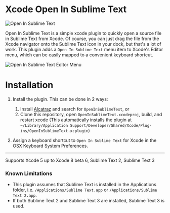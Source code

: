 Xcode Open In Sublime Text
==============================

![Open In Sublime Text](https://raw.githubusercontent.com/ryanmeisters/Xcode-Plugin-Open-Sublime-Text/master/Misc/OpenInSublimeText.gif)

Open In Sublime Text is a simple xcode plugin to quickly open a source file in Sublime Text from Xcode. Of course, you can just drag the file from the Xcode navigator onto the Sublime Text icon in your dock, but that's a lot of work. This plugin adds a `Open In Sublime Text` menu item to Xcode's Editor menu, which can be easily mapped to a convenient keyboard shortcut. 

![Open In Sublime Text Editor Menu](https://raw.githubusercontent.com/ryanmeisters/Xcode-Plugin-Open-Sublime-Text/master/Misc/OpenInSublimeTextMenu.png)


# Installation
1. Install the plugin. This can be done in 2 ways:

    1. Install [Alcatraz](http://alcatraz.io) and search for `OpenInSublimeText`, or
    2. Clone this repository, open `OpenInSublimeText.xcodeproj`, build, and restart xcode (This automatically installs the plugin at `~/Library/Application Support/Developer/Shared/Xcode/Plug-ins/OpenInSublimeText.xcplugin`)
2. Assign a keyboard shortcut to `Open In Sublime Text` for Xcode in the OSX Keyboard System Preferences. 

-----
Supports Xcode 5 up to Xcode 8 beta 6, Sublime Text 2, Sublime Text 3

### Known Limitations
- This plugin assumes that Sublime Text is installed in the Applications folder, i.e. `/Applications/Sublime Text.app` or `/Applications/Sublime Text 2.app`. 
- If both Sublime Text 2 and Sublime Text 3 are installed, Sublime Text 3 is used. 
